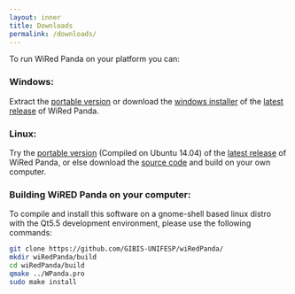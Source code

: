 ```yaml
---
layout: inner
title: Downloads
permalink: /downloads/
---
```

To run WiRed Panda on your platform you can:

### Windows:
 Extract the [portable version](https://github.com/GIBIS-UNIFESP/wiRedPanda/releases/download/v1.9-beta/WiredPanda_1_9_Windows_Portable_x86_64.zip) or download the [windows installer](https://github.com/GIBIS-UNIFESP/wiRedPanda/releases/download/v1.9-beta/WiredPanda_1_9_Windows_Installer_x86_64.exe) of the [latest release](https://github.com/GIBIS-UNIFESP/wiRedPanda/releases/tag/v1.9-beta) of WiRed Panda.
  
### Linux:
 Try the [portable version](https://github.com/GIBIS-UNIFESP/wiRedPanda/releases/download/v1.8-beta/WiredPanda_Portable_Ubuntu1404_x64.tar.gz) (Compiled on Ubuntu 14.04) of the [latest release](https://github.com/GIBIS-UNIFESP/wiRedPanda/releases/tag/v1.9-beta) of WiRed Panda, or else download the [source code](https://github.com/GIBIS-UNIFESP/wiRedPanda/archive/v1.9-beta.tar.gz) and build on your own computer.

### Building WiRED Panda on your computer:

 To compile and install this software on a gnome-shell based linux distro with the Qt5.5 development environment, please use the following commands:


```sh
git clone https://github.com/GIBIS-UNIFESP/wiRedPanda/
mkdir wiRedPanda/build
cd wiRedPanda/build
qmake ../WPanda.pro
sudo make install
```

